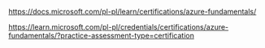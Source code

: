 https://docs.microsoft.com/pl-pl/learn/certifications/azure-fundamentals/

https://learn.microsoft.com/pl-pl/credentials/certifications/azure-fundamentals/?practice-assessment-type=certification
